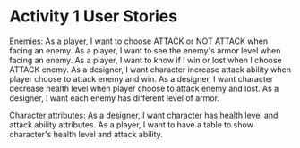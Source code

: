 # Activity 1 User Stories

Enemies: 
As a player, I want to choose ATTACK or NOT ATTACK when facing an enemy.
As a player, I want to see the enemy's armor level when facing an enemy.
As a player, I want to know if I win or lost when I choose ATTACK enemy.
As a designer, I want character increase attack ability when player choose to attack enemy and win.
As a designer, I want character decrease health level when player choose to attack enemy and lost.
As a designer, I want each enemy has different level of armor.

Character attributes:
As a designer, I want character has health level and attack ability attributes.
As a player, I want to have a table to show character's health level and attack ability.
